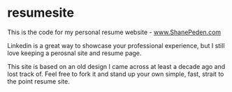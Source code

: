 # resumesite
This is the code for my personal resume website - www.ShanePeden.com

Linkedin is a great way to showcase your professional experience, but I still love keeping a perosnal site and resume page.

This site is based on an old design I came across at least a decade ago and lost track of.  Feel free to fork it and stand up your own simple, fast, strait to the point resume site.
